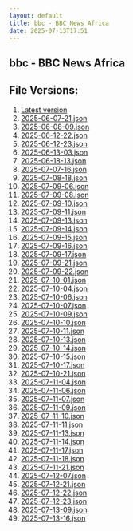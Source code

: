 ```yaml
---
layout: default
title: bbc - BBC News Africa
date: 2025-07-13T17:51
---
```


## bbc - BBC News Africa

<div id="data-chart"></div>
<div id="data-table"></div>
<script>
document.addEventListener('DOMContentLoaded', function(){
  document.getElementById('data-table').textContent = 'This source isn't supported for tables yet.';
});
</script>

## File Versions:
1. [Latest version](./latest.json)
2. [2025-06-07-21.json](./2025-06-07-21.json)
3. [2025-06-08-09.json](./2025-06-08-09.json)
4. [2025-06-12-22.json](./2025-06-12-22.json)
5. [2025-06-12-23.json](./2025-06-12-23.json)
6. [2025-06-13-03.json](./2025-06-13-03.json)
7. [2025-06-18-13.json](./2025-06-18-13.json)
8. [2025-07-07-16.json](./2025-07-07-16.json)
9. [2025-07-08-18.json](./2025-07-08-18.json)
10. [2025-07-09-06.json](./2025-07-09-06.json)
11. [2025-07-09-08.json](./2025-07-09-08.json)
12. [2025-07-09-10.json](./2025-07-09-10.json)
13. [2025-07-09-11.json](./2025-07-09-11.json)
14. [2025-07-09-13.json](./2025-07-09-13.json)
15. [2025-07-09-14.json](./2025-07-09-14.json)
16. [2025-07-09-15.json](./2025-07-09-15.json)
17. [2025-07-09-16.json](./2025-07-09-16.json)
18. [2025-07-09-17.json](./2025-07-09-17.json)
19. [2025-07-09-21.json](./2025-07-09-21.json)
20. [2025-07-09-22.json](./2025-07-09-22.json)
21. [2025-07-10-01.json](./2025-07-10-01.json)
22. [2025-07-10-04.json](./2025-07-10-04.json)
23. [2025-07-10-06.json](./2025-07-10-06.json)
24. [2025-07-10-07.json](./2025-07-10-07.json)
25. [2025-07-10-09.json](./2025-07-10-09.json)
26. [2025-07-10-10.json](./2025-07-10-10.json)
27. [2025-07-10-11.json](./2025-07-10-11.json)
28. [2025-07-10-13.json](./2025-07-10-13.json)
29. [2025-07-10-14.json](./2025-07-10-14.json)
30. [2025-07-10-15.json](./2025-07-10-15.json)
31. [2025-07-10-17.json](./2025-07-10-17.json)
32. [2025-07-10-21.json](./2025-07-10-21.json)
33. [2025-07-11-04.json](./2025-07-11-04.json)
34. [2025-07-11-06.json](./2025-07-11-06.json)
35. [2025-07-11-07.json](./2025-07-11-07.json)
36. [2025-07-11-09.json](./2025-07-11-09.json)
37. [2025-07-11-10.json](./2025-07-11-10.json)
38. [2025-07-11-11.json](./2025-07-11-11.json)
39. [2025-07-11-13.json](./2025-07-11-13.json)
40. [2025-07-11-14.json](./2025-07-11-14.json)
41. [2025-07-11-17.json](./2025-07-11-17.json)
42. [2025-07-11-18.json](./2025-07-11-18.json)
43. [2025-07-11-21.json](./2025-07-11-21.json)
44. [2025-07-12-07.json](./2025-07-12-07.json)
45. [2025-07-12-21.json](./2025-07-12-21.json)
46. [2025-07-12-22.json](./2025-07-12-22.json)
47. [2025-07-12-23.json](./2025-07-12-23.json)
48. [2025-07-13-09.json](./2025-07-13-09.json)
49. [2025-07-13-16.json](./2025-07-13-16.json)
